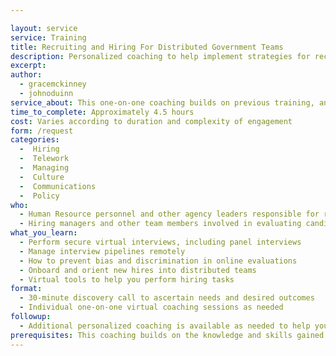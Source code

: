 ```yaml
---

layout: service
service: Training
title: Recruiting and Hiring For Distributed Government Teams
description: Personalized coaching to help implement strategies for recruiting and hiring into distributed government teams
excerpt: 
author:
  - gracemckinney
  - johnoduinn
service_about: This one-on-one coaching builds on previous training, and will help you solve your agency’s specific implementation challenges around hiring for distributed (remote / telework) teams. Modernizing your recruiting, hiring, and onboarding processes to work well in a virtual environment will increase your team’s resilience, diversity, and retention.
time_to_complete: Approximately 4.5 hours
cost: Varies according to duration and complexity of engagement
form: /request
categories:
  -  Hiring
  -  Telework
  -  Managing
  -  Culture
  -  Communications
  -  Policy
who:
  - Human Resource personnel and other agency leaders responsible for recruiting and hiring
  - Hiring managers and other team members involved in evaluating candidates
what_you_learn:
  - Perform secure virtual interviews, including panel interviews
  - Manage interview pipelines remotely
  - How to prevent bias and discrimination in online evaluations
  - Onboard and orient new hires into distributed teams
  - Virtual tools to help you perform hiring tasks
format:
  - 30-minute discovery call to ascertain needs and desired outcomes
  - Individual one-on-one virtual coaching sessions as needed
followup:
  - Additional personalized coaching is available as needed to help you with implementation issues, logistics questions, and extended support.
prerequisites: This coaching builds on the knowledge and skills gained in the training offering “Recruiting and Hiring While Teleworking”.
---
```

